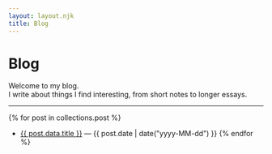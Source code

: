 ```yaml
---
layout: layout.njk
title: Blog
---
```


# Blog

Welcome to my blog.  
I write about things I find interesting, from short notes to longer essays.

---

{% for post in collections.post %}
- <a href="{{ post.url }}">{{ post.data.title }}</a> — {{ post.date | date("yyyy-MM-dd") }}
{% endfor %}
